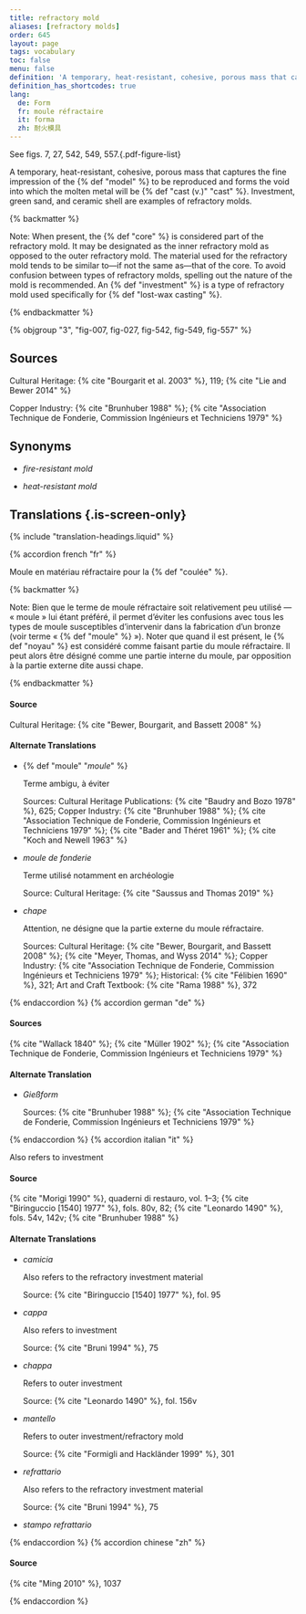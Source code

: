 ```yaml
---
title: refractory mold
aliases: [refractory molds]
order: 645
layout: page
tags: vocabulary
toc: false
menu: false
definition: 'A temporary, heat-resistant, cohesive, porous mass that captures the fine impression of the {% def "model" %} to be reproduced and forms the void into which the molten metal will be {% def "cast (v.)" "cast" %}. Investment, green sand, and ceramic shell are examples of refractory molds.'
definition_has_shortcodes: true
lang:
  de: Form
  fr: moule réfractaire
  it: forma
  zh: 耐火模具
---
```


See figs. 7, 27, 542, 549, 557.{.pdf-figure-list}

A temporary, heat-resistant, cohesive, porous mass that captures the fine impression of the {% def "model" %} to be reproduced and forms the void into which the molten metal will be {% def "cast (v.)" "cast" %}. Investment, green sand, and ceramic shell are examples of refractory molds.

{% backmatter %}

Note: When present, the {% def "core" %} is considered part of the refractory mold. It may be designated as the inner refractory mold as opposed to the outer refractory mold. The material used for the refractory mold tends to be similar to—if not the same as—that of the core. To avoid confusion between types of refractory molds, spelling out the nature of the mold is recommended. An {% def "investment" %} is a type of refractory mold used specifically for {% def "lost-wax casting" %}.

{% endbackmatter %}

{% objgroup "3", "fig-007, fig-027, fig-542, fig-549, fig-557" %}

## Sources

Cultural Heritage: {% cite "Bourgarit et al. 2003" %}, 119; {% cite "Lie and Bewer 2014" %}

Copper Industry: {% cite "Brunhuber 1988" %}; {% cite "Association Technique de Fonderie, Commission Ingénieurs et Techniciens 1979" %}

## Synonyms

- *fire-resistant mold*

- *heat-resistant mold*

## Translations {.is-screen-only}

<div class="accordion">
{% include "translation-headings.liquid" %}

{% accordion french "fr" %}

Moule en matériau réfractaire pour la {% def "coulée" %}.

{% backmatter %}

Note: Bien que le terme de moule réfractaire soit relativement peu utilisé — « moule » lui étant préféré, il permet d’éviter les confusions avec tous les types de moule susceptibles d’intervenir dans la fabrication d’un bronze (voir terme « {% def "moule" %} »). Noter que quand il est présent, le {% def "noyau" %} est considéré comme faisant partie du moule réfractaire. Il peut alors être désigné comme une partie interne du moule, par opposition à la partie externe dite aussi chape.

{% endbackmatter %}

#### Source

Cultural Heritage: {% cite "Bewer, Bourgarit, and Bassett 2008" %}

#### Alternate Translations

- {% def "moule" "*moule*" %}

    Terme ambigu, à éviter

    Sources: Cultural Heritage Publications: {% cite "Baudry and Bozo 1978" %}, 625; Copper Industry: {% cite "Brunhuber 1988" %}; {% cite "Association Technique de Fonderie, Commission Ingénieurs et Techniciens 1979" %}; {% cite "Bader and Théret 1961" %}; {% cite "Koch and Newell 1963" %}

- *moule de fonderie*

    Terme utilisé notamment en archéologie

    Source: Cultural Heritage: {% cite "Saussus and Thomas 2019" %}

- *chape*

    Attention, ne désigne que la partie externe du moule réfractaire.

    Sources: Cultural Heritage: {% cite "Bewer, Bourgarit, and Bassett 2008" %}; {% cite "Meyer, Thomas, and Wyss 2014" %}; Copper Industry: {% cite "Association Technique de Fonderie, Commission Ingénieurs et Techniciens 1979" %}; Historical: {% cite "Félibien 1690" %}, 321; Art and Craft Textbook: {% cite "Rama 1988" %}, 372

{% endaccordion %}
{% accordion german "de" %}

#### Sources

{% cite "Wallack 1840" %}; {% cite "Müller 1902" %}; {% cite "Association Technique de Fonderie, Commission Ingénieurs et Techniciens 1979" %}

#### Alternate Translation

- *Gießform*

    Sources: {% cite "Brunhuber 1988" %}; {% cite "Association Technique de Fonderie, Commission Ingénieurs et Techniciens 1979" %}

{% endaccordion %}
{% accordion italian "it" %}

Also refers to investment

#### Source

{% cite "Morigi 1990" %}, quaderni di restauro, vol. 1–3; {% cite "Biringuccio [1540] 1977" %}, fols. 80v, 82; {% cite "Leonardo 1490" %}, fols. 54v, 142v; {% cite "Brunhuber 1988" %}

#### Alternate Translations

- *camicia*

    Also refers to the refractory investment material

    Source: {% cite "Biringuccio [1540] 1977" %}, fol. 95

- *cappa*

    Also refers to investment

    Source: {% cite "Bruni 1994" %}, 75

- *chappa*

    Refers to outer investment

    Source: {% cite "Leonardo 1490" %}, fol. 156v

- *mantello*

    Refers to outer investment/refractory mold

    Source: {% cite "Formigli and Hackländer 1999" %}, 301

- *refrattario*

    Also refers to the refractory investment material

    Source: {% cite "Bruni 1994" %}, 75

- *stampo refrattario*

{% endaccordion %}
{% accordion chinese "zh" %}

#### Source

{% cite "Ming 2010" %}, 1037

{% endaccordion %}

</div>
